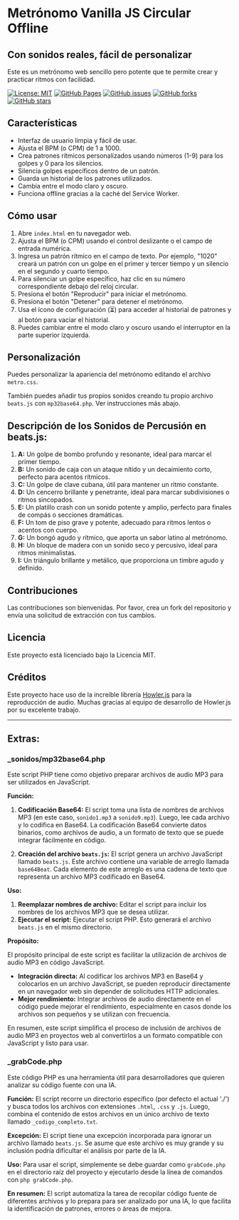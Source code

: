 # Metrónomo Vanilla JS Circular Offline

## Con sonidos reales, fácil de personalizar

Este es un metrónomo web sencillo pero potente que te permite crear y practicar ritmos con facilidad.

[![License: MIT](https://img.shields.io/badge/License-MIT-yellow.svg)](https://opensource.org/licenses/MIT)
[![GitHub Pages](https://img.shields.io/badge/GitHub%20Pages-Hosted-blue)](https://sanxofon.github.io/metro/)
[![GitHub issues](https://img.shields.io/github/issues/sanxofon/metro)](https://github.com/sanxofon/metro/issues)
[![GitHub forks](https://img.shields.io/github/forks/sanxofon/metro)](https://github.com/sanxofon/metro/network/members)
[![GitHub stars](https://img.shields.io/github/stars/sanxofon/metro)](https://github.com/sanxofon/metro/stargazers)

## Características

* Interfaz de usuario limpia y fácil de usar.
* Ajusta el BPM (o CPM) de 1 a 1000.
* Crea patrones rítmicos personalizados usando números (1-9) para los golpes y 0 para los silencios.
* Silencia golpes específicos dentro de un patrón.
* Guarda un historial de los patrones utilizados.
* Cambia entre el modo claro y oscuro.
* Funciona offline gracias a la caché del Service Worker.

## Cómo usar

1. Abre `index.html` en tu navegador web.
2. Ajusta el BPM (o CPM) usando el control deslizante o el campo de entrada numérica.
3. Ingresa un patrón rítmico en el campo de texto. Por ejemplo, "1020" creará un patrón con un golpe en el primer y tercer tiempo y un silencio en el segundo y cuarto tiempo.
4. Para silenciar un golpe específico, haz clic en su número correspondiente debajo del reloj circular.
5. Presiona el botón "Reproducir" para iniciar el metrónomo.
6. Presiona el botón "Detener" para detener el metrónomo.
7. Usa el ícono de configuración (⏳) para acceder al historial de patrones y al botón para vaciar el historial.
8. Puedes cambiar entre el modo claro y oscuro usando el interruptor en la parte superior izquierda.

## Personalización

Puedes personalizar la apariencia del metrónomo editando el archivo `metro.css`.

También puedes añadir tus propios sonidos creando tu propio archivo `beats.js` con `mp32base64.php`. Ver instrucciones más abajo.

## Descripción de los Sonidos de Percusión en beats.js:

1. **A:** Un golpe de bombo profundo y resonante, ideal para marcar el primer tiempo.
2. **B:** Un sonido de caja con un ataque nítido y un decaimiento corto, perfecto para acentos rítmicos.
3. **C:** Un golpe de clave cubana, útil para mantener un ritmo constante.
4. **D:** Un cencerro brillante y penetrante, ideal para marcar subdivisiones o ritmos sincopados.
5. **E:** Un platillo crash con un sonido potente y amplio, perfecto para finales de compás o secciones dramáticas.
6. **F:** Un tom de piso grave y potente, adecuado para ritmos lentos o acentos con cuerpo.
7. **G:** Un bongó agudo y rítmico, que aporta un sabor latino al metrónomo.
8. **H:** Un bloque de madera con un sonido seco y percusivo, ideal para ritmos minimalistas.
9. **I:** Un triángulo brillante y metálico, que proporciona un timbre agudo y definido.

## Contribuciones

Las contribuciones son bienvenidas. Por favor, crea un fork del repositorio y envía una solicitud de extracción con tus cambios.

## Licencia

Este proyecto está licenciado bajo la Licencia MIT.

## Créditos

Este proyecto hace uso de la increíble librería [Howler.js](https://howlerjs.com/) para la reproducción de audio. Muchas gracias al equipo de desarrollo de Howler.js por su excelente trabajo.

-----

## Extras:

### _sonidos/mp32base64.php

Este script PHP tiene como objetivo preparar archivos de audio MP3 para ser utilizados en JavaScript.

**Función:**

1. **Codificación Base64:** El script toma una lista de nombres de archivos MP3 (en este caso, `sonido1.mp3` a `sonido9.mp3`). Luego, lee cada archivo y lo codifica en Base64. La codificación Base64 convierte datos binarios, como archivos de audio, a un formato de texto que se puede integrar fácilmente en código.

2. **Creación del archivo `beats.js`:** El script genera un archivo JavaScript llamado `beats.js`. Este archivo contiene una variable de arreglo llamada `base64Beat`. Cada elemento de este arreglo es una cadena de texto que representa un archivo MP3 codificado en Base64.

**Uso:**

1. **Reemplazar nombres de archivo:** Editar el script para incluir los nombres de los archivos MP3 que se desea utilizar.
2. **Ejecutar el script:** Ejecutar el script PHP. Esto generará el archivo `beats.js` en el mismo directorio.

**Propósito:**

El propósito principal de este script es facilitar la utilización de archivos de audio MP3 en código JavaScript. 

- **Integración directa:** Al codificar los archivos MP3 en Base64 y colocarlos en un archivo JavaScript, se pueden reproducir directamente en un navegador web sin depender de solicitudes HTTP adicionales.
- **Mejor rendimiento:** Integrar archivos de audio directamente en el código puede mejorar el rendimiento, especialmente en casos donde los archivos son pequeños y se utilizan con frecuencia.

En resumen, este script simplifica el proceso de inclusión de archivos de audio MP3 en proyectos web al convertirlos a un formato compatible con JavaScript y listo para usar.

### _grabCode.php

Este código PHP es una herramienta útil para desarrolladores que quieren analizar su código fuente con una IA. 

**Función:**
El script recorre un directorio específico (por defecto el actual './') y busca todos los archivos con extensiones `.html`, `.css` y `.js`. Luego, combina el contenido de estos archivos en un único archivo de texto llamado `_codigo_completo.txt`. 

**Excepción:**
El script tiene una excepción incorporada para ignorar un archivo llamado `beats.js`. Se asume que este archivo es muy grande y su inclusión podría dificultar el análisis por parte de la IA. 

**Uso:**
Para usar el script, simplemente se debe guardar como `grabCode.php` en el directorio raíz del proyecto y ejecutarlo desde la línea de comandos con `php grabCode.php`.

**En resumen:** El script automatiza la tarea de recopilar código fuente de diferentes archivos y lo prepara para ser analizado por una IA, lo que facilita la identificación de patrones, errores o áreas de mejora.

